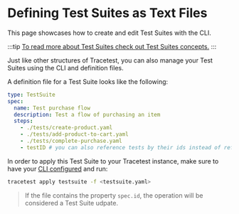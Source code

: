 # Defining Test Suites as Text Files

This page showcases how to create and edit Test Suites with the CLI.

:::tip
[To read more about Test Suites check out Test Suites concepts.](../concepts/test-suites.md)
:::

Just like other structures of Tracetest, you can also manage your Test Suites using the CLI and definition files.

A definition file for a Test Suite looks like the following:

```yaml
type: TestSuite
spec:
  name: Test purchase flow
  description: Test a flow of purchasing an item
  steps:
    - ./tests/create-product.yaml
    - ./tests/add-product-to-cart.yaml
    - ./tests/complete-purchase.yaml
    - testID # you can also reference tests by their ids instead of referencing the definition file
```

In order to apply this Test Suite to your Tracetest instance, make sure to have your [CLI configured](./configuring-your-cli.md) and run:

```sh
tracetest apply testsuite -f <testsuite.yaml>
```

> If the file contains the property `spec.id`, the operation will be considered a Test Suite udpate.
